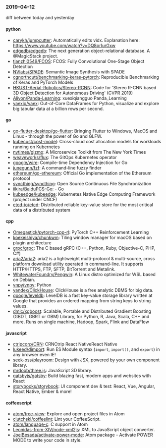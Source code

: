 ### 2019-04-12
diff between today and yesterday

#### python
* [carykh/jumpcutter](https://github.com/carykh/jumpcutter): Automatically edits vidx. Explanation here: https://www.youtube.com/watch?v=DQ8orIurGxw
* [edgedb/edgedb](https://github.com/edgedb/edgedb): The next generation object-relational database. A @MagicStack project.
* [tianzhi0549/FCOS](https://github.com/tianzhi0549/FCOS): FCOS: Fully Convolutional One-Stage Object Detection
* [NVlabs/SPADE](https://github.com/NVlabs/SPADE): Semantic Image Synthesis with SPADE
* [cgnorthcutt/benchmarking-keras-pytorch](https://github.com/cgnorthcutt/benchmarking-keras-pytorch): Reproducible Benchmarking of Keras and PyTorch Models
* [HKUST-Aerial-Robotics/Stereo-RCNN](https://github.com/HKUST-Aerial-Robotics/Stereo-RCNN): Code for 'Stereo R-CNN based 3D Object Detection for Autonomous Driving' (CVPR 2019)
* [Alivon/Panda-Learning](https://github.com/Alivon/Panda-Learning):  xuexiqiangguo Panda_Learning 
* [vaexio/vaex](https://github.com/vaexio/vaex): Out-of-Core DataFrames for Python, visualize and explore big tabular data at a billion rows per second.

#### go
* [go-flutter-desktop/go-flutter](https://github.com/go-flutter-desktop/go-flutter): Bringing Flutter to Windows, MacOS and Linux - through the power of Go and GLFW.
* [kubecost/cost-model](https://github.com/kubecost/cost-model): Cross-cloud cost allocation models for workloads running on Kubernetes
* [nytimes/gizmo](https://github.com/nytimes/gizmo): A Microservice Toolkit from The New York Times
* [weaveworks/flux](https://github.com/weaveworks/flux): The GitOps Kubernetes operator
* [google/wire](https://github.com/google/wire): Compile-time Dependency Injection for Go
* [junegunn/fzf](https://github.com/junegunn/fzf):  A command-line fuzzy finder
* [ethereum/go-ethereum](https://github.com/ethereum/go-ethereum): Official Go implementation of the Ethereum protocol
* [syncthing/syncthing](https://github.com/syncthing/syncthing): Open Source Continuous File Synchronization
* [iikira/BaiduPCS-Go](https://github.com/iikira/BaiduPCS-Go):  - Go
* [kubeedge/kubeedge](https://github.com/kubeedge/kubeedge): Kubernetes Native Edge Computing Framework (project under CNCF)
* [etcd-io/etcd](https://github.com/etcd-io/etcd): Distributed reliable key-value store for the most critical data of a distributed system

#### cpp
* [Omegastick/pytorch-cpp-rl](https://github.com/Omegastick/pytorch-cpp-rl): PyTorch C++ Reinforcement Learning
* [koekeishiya/chunkwm](https://github.com/koekeishiya/chunkwm): Tiling window manager for macOS based on plugin architecture
* [grpc/grpc](https://github.com/grpc/grpc): The C based gRPC (C++, Python, Ruby, Objective-C, PHP, C#)
* [aria2/aria2](https://github.com/aria2/aria2): aria2 is a lightweight multi-protocol & multi-source, cross platform download utility operated in command-line. It supports HTTP/HTTPS, FTP, SFTP, BitTorrent and Metalink.
* [WhitewaterFoundry/Pengwin](https://github.com/WhitewaterFoundry/Pengwin): A Linux distro optimized for WSL based on Debian.
* [vnpy/vnpy](https://github.com/vnpy/vnpy): Python
* [yandex/ClickHouse](https://github.com/yandex/ClickHouse): ClickHouse is a free analytic DBMS for big data.
* [google/leveldb](https://github.com/google/leveldb): LevelDB is a fast key-value storage library written at Google that provides an ordered mapping from string keys to string values.
* [dmlc/xgboost](https://github.com/dmlc/xgboost): Scalable, Portable and Distributed Gradient Boosting (GBDT, GBRT or GBM) Library, for Python, R, Java, Scala, C++ and more. Runs on single machine, Hadoop, Spark, Flink and DataFlow

#### javascript
* [ctripcorp/CRN](https://github.com/ctripcorp/CRN): CRNCtrip React NativeReact Native
* [lukeed/dimport](https://github.com/lukeed/dimport): Run ES Module syntax (`import`, `import()`, and `export`) in any browser  even IE!
* [seek-oss/playroom](https://github.com/seek-oss/playroom): Design with JSX, powered by your own component library.
* [mrdoob/three.js](https://github.com/mrdoob/three.js): JavaScript 3D library.
* [gatsbyjs/gatsby](https://github.com/gatsbyjs/gatsby): Build blazing fast, modern apps and websites with React
* [storybooks/storybook](https://github.com/storybooks/storybook): UI component dev & test: React, Vue, Angular, React Native, Ember & more!

#### coffeescript
* [atom/tree-view](https://github.com/atom/tree-view):  Explore and open project files in Atom
* [clutchski/coffeelint](https://github.com/clutchski/coffeelint): Lint your CoffeeScript.
* [atom/language-c](https://github.com/atom/language-c): C support in Atom
* [Leonidas-from-XIV/node-xml2js](https://github.com/Leonidas-from-XIV/node-xml2js): XML to JavaScript object converter.
* [JoelBesada/activate-power-mode](https://github.com/JoelBesada/activate-power-mode): Atom package - Activate POWER MODE to write your code in style.
